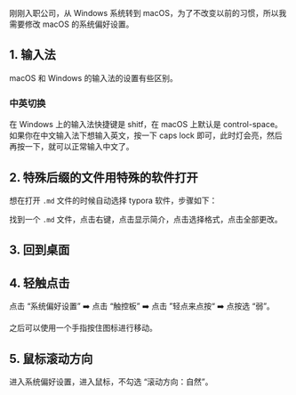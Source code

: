 刚刚入职公司，从 Windows 系统转到 macOS，为了不改变以前的习惯，所以我需要修改 macOS 的系统偏好设置。

## 1. 输入法

macOS 和 Windows 的输入法的设置有些区别。

### 中英切换

在 Windows 上的输入法快捷键是 shitf，在 macOS 上默认是 control-space。如果你在中文输入法下想输入英文，按一下 caps lock 即可，此时灯会亮，然后再按一下，就可以正常输入中文了。

## 2. 特殊后缀的文件用特殊的软件打开

想在打开 `.md` 文件的时候自动选择 typora 软件，步骤如下：

找到一个 `.md` 文件，点击右键，点击显示简介，点击选择格式，点击全部更改。

## 3. 回到桌面

## 4. 轻触点击

点击 “系统偏好设置” ➡️ 点击 “触控板” ➡️ 点击 ”轻点来点按“ ➡️ 点按选 “弱”。

之后可以使用一个手指按住图标进行移动。

## 5. 鼠标滚动方向

进入系统偏好设置，进入鼠标，不勾选 “滚动方向：自然”。

